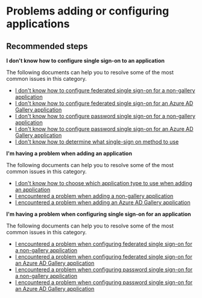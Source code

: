<properties
  pageTitle="Problems adding or configuring applications"
  description="Problems adding or configuring applications"
  service="microsoft.aad"
  resource="Microsoft_AAD_IAM"
  authors="ajamess"
  selfHelpType="generic"
  supportTopicIds="32570259"
  productPesIds="14785,16575"
  cloudEnvironments="public"
 />

# Problems adding or configuring applications

## **Recommended steps**

**I don't know how to configure single sign-on to an application**

The following documents can help you to resolve some of the most common issues in this category.

  * [I don't know how to configure federated single sign-on for a non-gallery application](https://docs.microsoft.com/azure/active-directory/application-config-sso-how-to-configure-federated-sso-non-gallery/?WT.mc_id=UI_AAD_Enterprise_Apps_Support_L2_Overview)
  * [I don't know how to configure federated single sign-on for an Azure AD Gallery application](https://docs.microsoft.com/azure/active-directory/application-config-sso-how-to-configure-federated-sso-gallery/?WT.mc_id=UI_AAD_Enterprise_Apps_Support_L2_Overview)
  * [I don't know how to configure password single sign-on for a non-gallery application](https://docs.microsoft.com/azure/active-directory/application-config-sso-how-to-configure-password-sso-non-gallery/?WT.mc_id=UI_AAD_Enterprise_Apps_Support_L2_Overview)
  * [I don't know how to configure password single sign-on for an Azure AD Gallery application](https://docs.microsoft.com/azure/active-directory/application-config-sso-how-to-configure-password-sso-gallery/?WT.mc_id=UI_AAD_Enterprise_Apps_Support_L2_Overview)
  * [I don't know how to determine what single-sign on method to use](https://docs.microsoft.com/azure/active-directory/application-config-sso-how-to-choose-sign-on-method/?WT.mc_id=UI_AAD_Enterprise_Apps_Support_L2_Overview)

**I'm having a problem when adding an application**

The following documents can help you to resolve some of the most common issues in this category.

  * [I don't know how to choose which application type to use when adding an application](https://docs.microsoft.com/azure/active-directory/application-config-add-app-problem-how-to-choose-application-type/?WT.mc_id=UI_AAD_Enterprise_Apps_Support_L2_Overview)
  * [I encountered a problem when adding a non-gallery application](https://docs.microsoft.com/azure/active-directory/application-config-add-app-problem-problem-adding-non-gallery-app/?WT.mc_id=UI_AAD_Enterprise_Apps_Support_L2_Overview)
  * [I encountered a problem when adding an Azure AD Gallery application](https://docs.microsoft.com/azure/active-directory/application-config-add-app-problem-problem-adding-gallery-app/?WT.mc_id=UI_AAD_Enterprise_Apps_Support_L2_Overview)

**I'm having a problem when configuring single sign-on for an application**

The following documents can help you to resolve some of the most common issues in this category.

  * [I encountered a problem when configuring federated single sign-on for a non-gallery application](https://docs.microsoft.com/azure/active-directory/application-config-sso-problem-configure-federated-sso-non-gallery/?WT.mc_id=UI_AAD_Enterprise_Apps_Support_L2_Overview)
  * [I encountered a problem when configuring federated single sign-on for an Azure AD Gallery application](https://docs.microsoft.com/azure/active-directory/application-config-sso-problem-configure-federated-sso-gallery/?WT.mc_id=UI_AAD_Enterprise_Apps_Support_L2_Overview)
  * [I encountered a problem when configuring password single sign-on for a non-gallery application](https://docs.microsoft.com/azure/active-directory/application-config-sso-problem-configure-password-sso-non-gallery/?WT.mc_id=UI_AAD_Enterprise_Apps_Support_L2_Overview)
  * [I encountered a problem when configuring password single sign-on for an Azure AD Gallery application](https://docs.microsoft.com/azure/active-directory/application-config-sso-problem-configure-password-sso-gallery/?WT.mc_id=UI_AAD_Enterprise_Apps_Support_L2_Overview)
